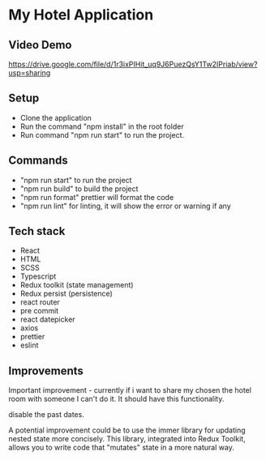 # My Hotel Application

## Video Demo 
https://drive.google.com/file/d/1r3ixPIHit_uq9J6PuezQsY1Tw2IPriab/view?usp=sharing

## Setup

- Clone the application
- Run the command "npm install" in the root folder
- Run command "npm run start" to run the project.

## Commands

- "npm run start" to run the project
- "npm run build" to build the project
- "npm run format" prettier will format the code
- "npm run lint" for linting, it will show the error or warning if any

## Tech stack

- React
- HTML
- SCSS
- Typescript
- Redux toolkit (state management)
- Redux persist (persistence)
- react router
- pre commit
- react datepicker
- axios
- prettier
- eslint

## Improvements

Important improvement - currently if i want to share my chosen the hotel room with someone I can't do it. It should have this functionality.

disable the past dates.

A potential improvement could be to use the immer library for updating nested state more concisely. This library, integrated into Redux Toolkit, allows you to write code that "mutates" state in a more natural way.
